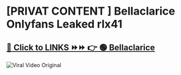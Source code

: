 
 # [PRIVAT CONTENT ] Bellaclarice Onlyfans Leaked rlx41

## <h2><a href="https://clipsfans.com/Bellaclarice&ref=git">🔗 Click to LINKS ⏩⏩ 👉 🟢 Bellaclarice </a></h2>

<a href="https://clipsfans.com/Bellaclarice&ref=git" rel="nofollow" data-target="animated-image.originalLink"><img src="https://i.ibb.co.com/xMMVF88/686577567.gif" alt="Viral Video Original" style="max-width: 100%; display: inline-block;" data-target="animated-image.originalImage"></a>

